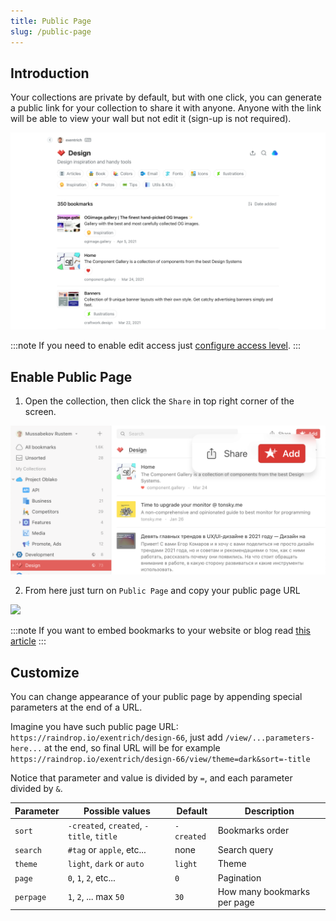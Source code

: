 ```yaml
---
title: Public Page
slug: /public-page
---
```


## Introduction

Your collections are private by default, but with one click, you can generate a public link for your collection to share it with anyone.
Anyone with the link will be able to view your wall but not edit it (sign-up is not required).

![](page.png)

:::note
If you need to enable edit access just [configure access level](../collaboration/index.md).
:::

## Enable Public Page

1. Open the collection, then click the `Share` in top right corner of the screen.

![](share.png)

2. From here just turn on `Public Page` and copy your public page URL

<p><img src={require('./bylink.png').default} height='496' /></p>

:::note
If you want to embed bookmarks to your website or blog read [this article](../embed/index.md)
:::

## Customize
You can change appearance of your public page by appending special parameters at the end of a URL.

Imagine you have such public page URL: `https://raindrop.io/exentrich/design-66`, just add `/view/...parameters-here...` at the end, so final URL will be for example `https://raindrop.io/exentrich/design-66/view/theme=dark&sort=-title`

Notice that parameter and value is divided by `=`, and each parameter divided by `&`.

Parameter | Possible values | Default | Description
--- | --- | --- | ---
`sort` | `-created`, `created`, `-title`, `title` | `-created` | Bookmarks order
`search` | `#tag` or `apple`, etc... | none | Search query
`theme` | `light`, `dark` or `auto` | `light` | Theme
`page` | `0`, `1`, `2`, etc... | `0` | Pagination
`perpage` | `1`, `2`, ... max `50` | `30` | How many bookmarks per page